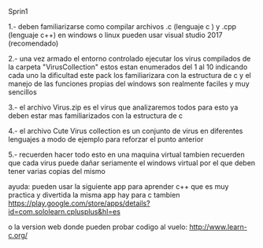 Sprin1

1.- deben familiarizarse como compilar archivos .c (lenguaje c ) y .cpp (lenguaje c++) 
en windows o linux pueden usar visual studio 2017 (recomendado)

2.- una vez armado el entorno controlado ejecutar los virus compilados de la carpeta "VirusCollection" estos estan enumerados
del 1 al 10 indicando cada uno la dificultad este pack los familiarizara con la estructura de c y el manejo de las funciones propias del 
windows son realmente faciles y muy sencillos 

3.- el archivo Virus.zip es el virus que analizaremos todos para esto ya deben estar mas familiarizados con la estructura de c

4.- el archivo Cute Virus collection es un conjunto de virus en diferentes lenguajes a modo de ejemplo para reforzar el punto anterior

5.- recuerden hacer todo esto en una maquina virtual tambien recuerden que cada virus puede dañar seriamente el windows virtual por el que deben tener varias copias del mismo


ayuda:
pueden usar la siguiente app para aprender c++ que es muy practica y divertida la misma app hay para c tambien
https://play.google.com/store/apps/details?id=com.sololearn.cplusplus&hl=es

o la version web donde pueden probar codigo al vuelo:
http://www.learn-c.org/
